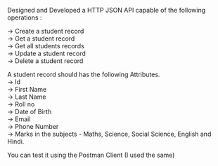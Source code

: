Designed and Developed a HTTP JSON API capable of the following operations : <br/>

-> Create a student record <br/>
-> Get a student record <br/>
-> Get all students records <br/>
-> Update a student record <br/> 
-> Delete a student record <br/>


A student record should has the following Attributes. <br/>
-> Id <br/>
-> First Name <br/>
-> Last Name <br/>
-> Roll no <br/>
-> Date of Birth <br/>
-> Email <br/>
-> Phone Number <br/>
-> Marks in the subjects - Maths, Science, Social Science, English and Hindi.


You can test it using the Postman Client (I used the same)

